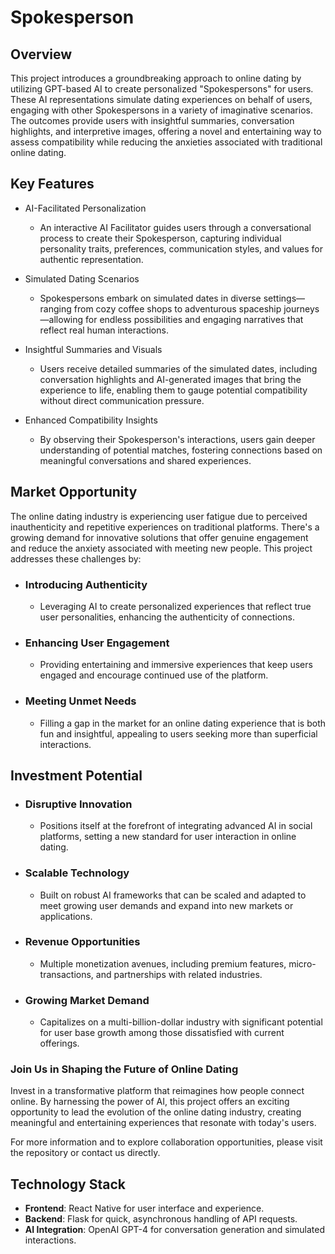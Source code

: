 # Spokesperson
## Overview

This project introduces a groundbreaking approach to online dating by utilizing GPT-based AI to create personalized "Spokespersons" for users. These AI representations simulate dating experiences on behalf of users, engaging with other Spokespersons in a variety of imaginative scenarios. The outcomes provide users with insightful summaries, conversation highlights, and interpretive images, offering a novel and entertaining way to assess compatibility while reducing the anxieties associated with traditional online dating.

## Key Features

- AI-Facilitated Personalization

  - An interactive AI Facilitator guides users through a conversational process to create their Spokesperson, capturing individual personality traits, preferences, communication styles, and values for authentic representation.

- Simulated Dating Scenarios

  - Spokespersons embark on simulated dates in diverse settings—ranging from cozy coffee shops to adventurous spaceship journeys—allowing for endless possibilities and engaging narratives that reflect real human interactions.

- Insightful Summaries and Visuals

  - Users receive detailed summaries of the simulated dates, including conversation highlights and AI-generated images that bring the experience to life, enabling them to gauge potential compatibility without direct communication pressure.

- Enhanced Compatibility Insights

  - By observing their Spokesperson's interactions, users gain deeper understanding of potential matches, fostering connections based on meaningful conversations and shared experiences.

## Market Opportunity

The online dating industry is experiencing user fatigue due to perceived inauthenticity and repetitive experiences on traditional platforms. There's a growing demand for innovative solutions that offer genuine engagement and reduce the anxiety associated with meeting new people. This project addresses these challenges by:

- ### Introducing Authenticity

  - Leveraging AI to create personalized experiences that reflect true user personalities, enhancing the authenticity of connections.

- ### Enhancing User Engagement

  - Providing entertaining and immersive experiences that keep users engaged and encourage continued use of the platform.

- ### Meeting Unmet Needs

  - Filling a gap in the market for an online dating experience that is both fun and insightful, appealing to users seeking more than superficial interactions.

## Investment Potential

  - ### Disruptive Innovation

    - Positions itself at the forefront of integrating advanced AI in social platforms, setting a new standard for user interaction in online dating.

  - ### Scalable Technology

    - Built on robust AI frameworks that can be scaled and adapted to meet growing user demands and expand into new markets or applications.

  - ### Revenue Opportunities

    - Multiple monetization avenues, including premium features, micro-transactions, and partnerships with related industries.

- ### Growing Market Demand

  - Capitalizes on a multi-billion-dollar industry with significant potential for user base growth among those dissatisfied with current offerings.

### Join Us in Shaping the Future of Online Dating

Invest in a transformative platform that reimagines how people connect online. By harnessing the power of AI, this project offers an exciting opportunity to lead the evolution of the online dating industry, creating meaningful and entertaining experiences that resonate with today's users.

For more information and to explore collaboration opportunities, please visit the repository or contact us directly.

## Technology Stack
- **Frontend**: React Native for user interface and experience.
- **Backend**: Flask for quick, asynchronous handling of API requests.
- **AI Integration**: OpenAI GPT-4 for conversation generation and simulated interactions.

